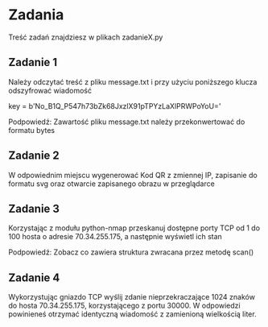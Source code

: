 # Zadania
Treść zadań znajdziesz w plikach zadanieX.py

## Zadanie 1
Należy odczytać treść z pliku message.txt i przy użyciu
poniższego klucza odszyfrować wiadomość

key = b'No_B1Q_P547h73bZk68JxzlX91pTPYzLaXlPRWPoYoU='

Podpowiedź: Zawartość pliku message.txt należy przekonwertować do formatu bytes

## Zadanie 2
W odpowiednim miejscu wygenerować Kod QR z zmiennej IP, zapisanie do formatu svg
oraz otwarcie zapisanego obrazu w przeglądarce

## Zadanie 3
Korzystając z modułu python-nmap przeskanuj dostępne porty TCP od 1 do 100 hosta o adresie 70.34.255.175, a następnie wyświetl ich stan

Podpowiedź: Zobacz co zawiera struktura zwracana przez metodę scan()

## Zadanie 4
Wykorzystując gniazdo TCP wyślij zdanie nieprzekraczające 1024 znaków do hosta 70.34.255.175, korzystającego z portu 30000.
W odpowiedzi powinieneś otrzymać identyczną wiadomość z zamienioną wielkością liter.
